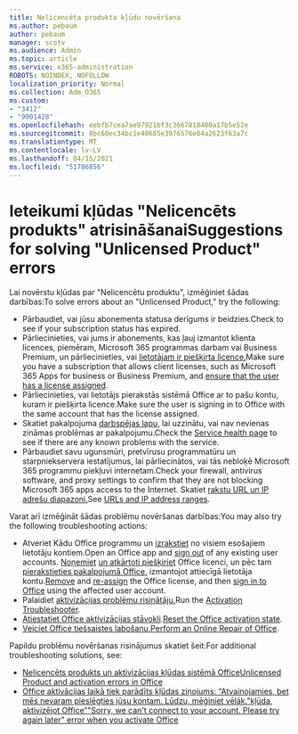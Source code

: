 ```yaml
---
title: Nelicencēta produkta kļūdu novēršana
ms.author: pebaum
author: pebaum
manager: scotv
ms.audience: Admin
ms.topic: article
ms.service: o365-administration
ROBOTS: NOINDEX, NOFOLLOW
localization_priority: Normal
ms.collection: Adm_O365
ms.custom:
- "3412"
- "9001428"
ms.openlocfilehash: eebfb7cea7ae97921bf3c3667818400a17b5e52e
ms.sourcegitcommit: 8bc60ec34bc1e40685e3976576e04a2623f63a7c
ms.translationtype: MT
ms.contentlocale: lv-LV
ms.lasthandoff: 04/15/2021
ms.locfileid: "51786856"
---
```

# <a name="suggestions-for-solving-unlicensed-product-errors"></a><span data-ttu-id="d7a58-102">Ieteikumi kļūdas "Nelicencēts produkts" atrisināšanai</span><span class="sxs-lookup"><span data-stu-id="d7a58-102">Suggestions for solving "Unlicensed Product" errors</span></span>

<span data-ttu-id="d7a58-103">Lai novērstu kļūdas par "Nelicencētu produktu", izmēģiniet šādas darbības:</span><span class="sxs-lookup"><span data-stu-id="d7a58-103">To solve errors about an "Unlicensed Product," try the following:</span></span>

- <span data-ttu-id="d7a58-104">Pārbaudiet, vai jūsu abonementa statusa derīgums ir beidzies.</span><span class="sxs-lookup"><span data-stu-id="d7a58-104">Check to see if your subscription status has expired.</span></span>
- <span data-ttu-id="d7a58-105">Pārliecinieties, vai jums ir abonements, kas ļauj izmantot klienta licences, piemēram, Microsoft 365 programmas darbam vai Business Premium, un pārliecinieties, vai [lietotājam ir piešķirta licence.](https://docs.microsoft.com/microsoft-365/admin/add-users/add-users)</span><span class="sxs-lookup"><span data-stu-id="d7a58-105">Make sure you have a subscription that allows client licenses, such as Microsoft 365 Apps for business or Business Premium, and [ensure that the user has a license assigned](https://docs.microsoft.com/microsoft-365/admin/add-users/add-users).</span></span> 
- <span data-ttu-id="d7a58-106">Pārliecinieties, vai lietotājs pierakstās sistēmā Office ar to pašu kontu, kuram ir piešķirta licence.</span><span class="sxs-lookup"><span data-stu-id="d7a58-106">Make sure the user is signing in to Office with the same account that has the license assigned.</span></span>
- <span data-ttu-id="d7a58-107">Skatiet pakalpojuma [darbspējas lapu,](https://docs.microsoft.com/office365/enterprise/view-service-health) lai uzzinātu, vai nav nevienas zināmas problēmas ar pakalpojumu.</span><span class="sxs-lookup"><span data-stu-id="d7a58-107">Check the [Service health page](https://docs.microsoft.com/office365/enterprise/view-service-health) to see if there are any known problems with the service.</span></span>
- <span data-ttu-id="d7a58-108">Pārbaudiet savu ugunsmūri, pretvīrusu programmatūru un starpniekservera iestatījumus, lai pārliecinātos, vai tās nebloķē Microsoft 365 programmu piekļuvi internetam.</span><span class="sxs-lookup"><span data-stu-id="d7a58-108">Check your firewall, antivirus software, and proxy settings to confirm that they are not blocking Microsoft 365 apps access to the Internet.</span></span> <span data-ttu-id="d7a58-109">Skatiet [rakstu URL un IP adrešu diapazoni.](https://docs.microsoft.com/office365/enterprise/urls-and-ip-address-ranges)</span><span class="sxs-lookup"><span data-stu-id="d7a58-109">See [URLs and IP address ranges](https://docs.microsoft.com/office365/enterprise/urls-and-ip-address-ranges).</span></span>

<span data-ttu-id="d7a58-110">Varat arī izmēģināt šādas problēmu novēršanas darbības:</span><span class="sxs-lookup"><span data-stu-id="d7a58-110">You may also try the following troubleshooting actions:</span></span> 

- <span data-ttu-id="d7a58-111">Atveriet Kādu Office programmu un [izrakstiet](https://support.office.com/article/5a20dc11-47e9-4b6f-945d-478cb6d92071) no visiem esošajiem lietotāju kontiem.</span><span class="sxs-lookup"><span data-stu-id="d7a58-111">Open an Office app and [sign out](https://support.office.com/article/5a20dc11-47e9-4b6f-945d-478cb6d92071) of any existing user accounts.</span></span> <span data-ttu-id="d7a58-112">[Noņemiet](https://docs.microsoft.com/microsoft-365/admin/manage/remove-licenses-from-users) [un atkārtoti piešķiriet](https://docs.microsoft.com/microsoft-365/admin/manage/assign-licenses-to-users) Office licenci, un pēc tam [pierakstieties pakalpojumā Office,](https://support.office.com/article/628ea040-f265-49de-b986-be09c3ebf8a9) izmantojot attiecīgā lietotāja kontu.</span><span class="sxs-lookup"><span data-stu-id="d7a58-112">[Remove](https://docs.microsoft.com/microsoft-365/admin/manage/remove-licenses-from-users) and [re-assign](https://docs.microsoft.com/microsoft-365/admin/manage/assign-licenses-to-users) the Office license, and then [sign in to Office](https://support.office.com/article/628ea040-f265-49de-b986-be09c3ebf8a9) using the affected user account.</span></span>
- <span data-ttu-id="d7a58-113">Palaidiet [aktivizācijas problēmu risinātāju.](https://aka.ms/SARA-OfficeActivation-Alchemy)</span><span class="sxs-lookup"><span data-stu-id="d7a58-113">Run the [Activation Troubleshooter](https://aka.ms/SARA-OfficeActivation-Alchemy).</span></span>
- <span data-ttu-id="d7a58-114">[Atiestatiet Office aktivizācijas stāvokli](https://docs.microsoft.com/office365/troubleshoot/activation/reset-office-365-proplus-activation-state).</span><span class="sxs-lookup"><span data-stu-id="d7a58-114">[Reset the Office activation state](https://docs.microsoft.com/office365/troubleshoot/activation/reset-office-365-proplus-activation-state).</span></span> 
- <span data-ttu-id="d7a58-115">[Veiciet Office tiešsaistes labošanu.](https://support.office.com/Article/7821d4b6-7c1d-4205-aa0e-a6b40c5bb88b)</span><span class="sxs-lookup"><span data-stu-id="d7a58-115">[Perform an Online Repair of Office](https://support.office.com/Article/7821d4b6-7c1d-4205-aa0e-a6b40c5bb88b).</span></span>

<span data-ttu-id="d7a58-116">Papildu problēmu novēršanas risinājumus skatiet šeit:</span><span class="sxs-lookup"><span data-stu-id="d7a58-116">For additional troubleshooting solutions, see:</span></span> 

- [<span data-ttu-id="d7a58-117">Nelicencēts produkts un aktivizācijas kļūdas sistēmā Office</span><span class="sxs-lookup"><span data-stu-id="d7a58-117">Unlicensed Product and activation errors in Office</span></span>](https://support.office.com/Article/0d23d3c0-c19c-4b2f-9845-5344fedc4380)
- [<span data-ttu-id="d7a58-118">Office aktivācijas laikā tiek parādīts kļūdas ziņojums: “Atvainojamies, bet mēs nevaram pieslēgties jūsu kontam. Lūdzu, mēģiniet vēlāk."kļūda, aktivizējot Office”</span><span class="sxs-lookup"><span data-stu-id="d7a58-118">"Sorry, we can't connect to your account. Please try again later" error when you activate Office</span></span>](https://docs.microsoft.com/office/troubleshoot/activation-installation/issue-when-activate-office-from-office-365)